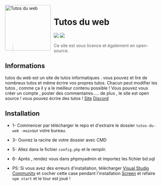 <img width="150" height="150" align="left" style="float: left; margin: 0 10px 0 0;" alt="Tutos du web" src="http://tutosduweb.000webhostapp.com/img/icone.png">  

# Tutos du web

[![](https://img.shields.io/discord/766318515619102730.svg?logo=discord&colorB=7289DA)](https://discord.gg/axtNafkDrE)
[![](https://img.shields.io/badge/discord.js-v12.0.0--dev-blue.svg?logo=npm)](https://tutos-du-web.com/)


> Ce site est sous licence et également en open-source.

## Informations

tutos du web est un site de tutos informatiques .
vous pouvez et lire de nombreux tutos et même écrire vos propres tutos.
Chacun peut modifier les tutos , comme ça il y a le meilleur contenu possible !
Vous pouvez vous créer un compte , poster des commentaires.....
de plus , le site est open source !
vous pouvez écrire des tutos !
 [Site](https://tutos-du-web.com/)
  [Discord](https://discord.gg/axtNafkDrE)

## Installation
* 1- Commencer par télécharger le repo et d'extraire le dossier `tutos-du-web -main`sur votre bureau.
* 3- Ouvrez la racine de votre dossier avec CMD
* 5- Allez dans le fichier `config.php` et le remplir.
* 6- Après , rendez vous dans phpmyadmin et importez les fichier bd.sql

* PS: Si vous avez des erreurs d'installation, télécharger [Visual Studio Community](https://visualstudio.microsoft.com/fr/vs/community/) et cocher cette case pendant l'installation [Screen](https://i.imgur.com/KTqnSxo.png) et refaire `npm start` et le tour est joué !



